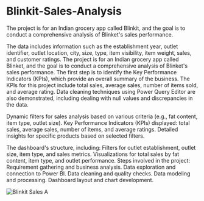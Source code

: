 # Blinkit-Sales-Analysis
The project is for an Indian grocery app called Blinkit, and the goal is to conduct a comprehensive analysis of Blinket's sales performance.

The data includes information such as the establishment year, outlet identifier, outlet location, city, size, type, item visibility, item weight, sales, and customer ratings. 
The project is for an Indian grocery app called Blinket, and the goal is to conduct a comprehensive analysis of Blinket's sales performance. The first step is to identify the Key Performance Indicators (KPIs), which provide an overall summary of the business. The KPIs for this project include total sales, average sales, number of items sold, and average rating.
 Data cleaning techniques using Power Query Editor are also demonstrated, including dealing with null values and discrepancies in the data. 

Dynamic filters for sales analysis based on various criteria (e.g., fat content, item type, outlet size).
Key Performance Indicators (KPIs) displayed: total sales, average sales, number of items, and average ratings.
Detailed insights for specific products based on selected filters.

 The dashboard's structure, including:
Filters for outlet establishment, outlet size, item type, and sales metrics.
Visualizations for total sales by fat content, item type, and outlet performance.
Steps involved in the project:
Requirement gathering and business analysis.
Data exploration and connection to Power BI.
Data cleaning and quality checks.
Data modeling and processing.
Dashboard layout and chart development.

![Blinkit Sales A](https://github.com/user-attachments/assets/3174add3-7402-4603-b2ca-7e2363800f2e)

